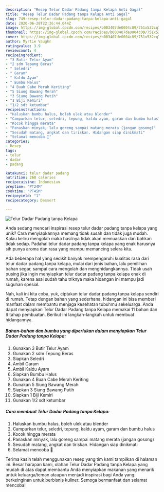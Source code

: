 ```yaml
---
description: "Resep Telur Dadar Padang tanpa Kelapa Anti Gagal"
title: "Resep Telur Dadar Padang tanpa Kelapa Anti Gagal"
slug: 749-resep-telur-dadar-padang-tanpa-kelapa-anti-gagal
date: 2020-06-28T22:36:44.044Z
image: https://img-global.cpcdn.com/recipes/b003407de0004c09/751x532cq70/telur-dadar-padang-tanpa-kelapa-foto-resep-utama.jpg
thumbnail: https://img-global.cpcdn.com/recipes/b003407de0004c09/751x532cq70/telur-dadar-padang-tanpa-kelapa-foto-resep-utama.jpg
cover: https://img-global.cpcdn.com/recipes/b003407de0004c09/751x532cq70/telur-dadar-padang-tanpa-kelapa-foto-resep-utama.jpg
author: Myrtie Vaughn
ratingvalue: 3.9
reviewcount: 4
recipeingredient:
- "3 Butir Telur Ayam"
- "2 sdm Tepung Beras"
- " Seledri"
- " Garam"
- " Kaldu Ayam"
- " Bumbu Halus"
- "4 Buah Cabe Merah Keriting"
- "5 Siung Bawang Merah"
- "3 Siung Bawang Putih"
- "1 Biji Kemiri"
- "1/2 sdt ketumbar"
recipeinstructions:
- "Haluskan bumbu halus, boleh ulek atau blender"
- "Campurkan telur, seledri, tepung, kaldu ayam, garam dan bumbu halus"
- "Kocok hingga merata"
- "Panaskan minyak, lalu goreng sampai matang merata (jangan gosong)"
- "Sesudah matang, angkat dan tiriskan. Hidangan siap dinikmati"
- "Selamat mencoba 🥰"
categories:
- Resep
tags:
- telur
- dadar
- padang

katakunci: telur dadar padang 
nutrition: 268 calories
recipecuisine: Indonesian
preptime: "PT24M"
cooktime: "PT45M"
recipeyield: "1"
recipecategory: Dessert

---
```



![Telur Dadar Padang tanpa Kelapa](https://img-global.cpcdn.com/recipes/b003407de0004c09/751x532cq70/telur-dadar-padang-tanpa-kelapa-foto-resep-utama.jpg)

Anda sedang mencari inspirasi resep telur dadar padang tanpa kelapa yang unik? Cara menyiapkannya memang tidak susah dan tidak juga mudah. Kalau keliru mengolah maka hasilnya tidak akan memuaskan dan bahkan tidak sedap. Padahal telur dadar padang tanpa kelapa yang enak harusnya sih punya aroma dan rasa yang mampu memancing selera kita.

Ada beberapa hal yang sedikit banyak mempengaruhi kualitas rasa dari telur dadar padang tanpa kelapa, mulai dari jenis bahan, lalu pemilihan bahan segar, sampai cara mengolah dan menghidangkannya. Tidak usah pusing jika ingin menyiapkan telur dadar padang tanpa kelapa enak di rumah, karena asal sudah tahu triknya maka hidangan ini mampu jadi suguhan spesial.




Nah, kali ini kita coba, yuk, ciptakan telur dadar padang tanpa kelapa sendiri di rumah. Tetap dengan bahan yang sederhana, hidangan ini bisa memberi manfaat dalam membantu menjaga kesehatan tubuhmu sekeluarga. Anda dapat menyiapkan Telur Dadar Padang tanpa Kelapa memakai 11 bahan dan 6 tahap pembuatan. Berikut ini langkah-langkah untuk membuat hidangannya.

<!--inarticleads1-->

##### Bahan-bahan dan bumbu yang diperlukan dalam menyiapkan Telur Dadar Padang tanpa Kelapa:

1. Gunakan 3 Butir Telur Ayam
1. Gunakan 2 sdm Tepung Beras
1. Siapkan  Seledri
1. Ambil  Garam
1. Ambil  Kaldu Ayam
1. Siapkan  Bumbu Halus
1. Gunakan 4 Buah Cabe Merah Keriting
1. Gunakan 5 Siung Bawang Merah
1. Siapkan 3 Siung Bawang Putih
1. Siapkan 1 Biji Kemiri
1. Gunakan 1/2 sdt ketumbar




<!--inarticleads2-->

##### Cara membuat Telur Dadar Padang tanpa Kelapa:

1. Haluskan bumbu halus, boleh ulek atau blender
1. Campurkan telur, seledri, tepung, kaldu ayam, garam dan bumbu halus
1. Kocok hingga merata
1. Panaskan minyak, lalu goreng sampai matang merata (jangan gosong)
1. Sesudah matang, angkat dan tiriskan. Hidangan siap dinikmati
1. Selamat mencoba 🥰




Terima kasih telah menggunakan resep yang tim kami tampilkan di halaman ini. Besar harapan kami, olahan Telur Dadar Padang tanpa Kelapa yang mudah di atas dapat membantu Anda menyiapkan makanan yang menarik untuk keluarga/teman ataupun menjadi inspirasi bagi Anda yang berkeinginan untuk berbisnis kuliner. Semoga bermanfaat dan selamat mencoba!
